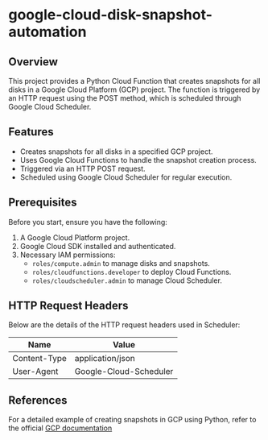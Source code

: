 # google-cloud-disk-snapshot-automation

## Overview

This project provides a Python Cloud Function that creates snapshots for all disks in a Google Cloud Platform (GCP) project. The function is triggered by an HTTP request using the POST method, which is scheduled through Google Cloud Scheduler.

## Features

- Creates snapshots for all disks in a specified GCP project.
- Uses Google Cloud Functions to handle the snapshot creation process.
- Triggered via an HTTP POST request.
- Scheduled using Google Cloud Scheduler for regular execution.

## Prerequisites

Before you start, ensure you have the following:

1. A Google Cloud Platform project.
2. Google Cloud SDK installed and authenticated.
3. Necessary IAM permissions:
   - `roles/compute.admin` to manage disks and snapshots.
   - `roles/cloudfunctions.developer` to deploy Cloud Functions.
   - `roles/cloudscheduler.admin` to manage Cloud Scheduler.



## HTTP Request Headers

Below are the details of the HTTP request headers used in Scheduler:

| **Name**       | **Value**            |
|----------------|-----------------------|
| Content-Type   | application/json      |
| User-Agent     | Google-Cloud-Scheduler|



## References

For a detailed example of creating snapshots in GCP using Python, refer to the official [GCP documentation](https://cloud.google.com/compute/docs/disks/create-snapshots)

